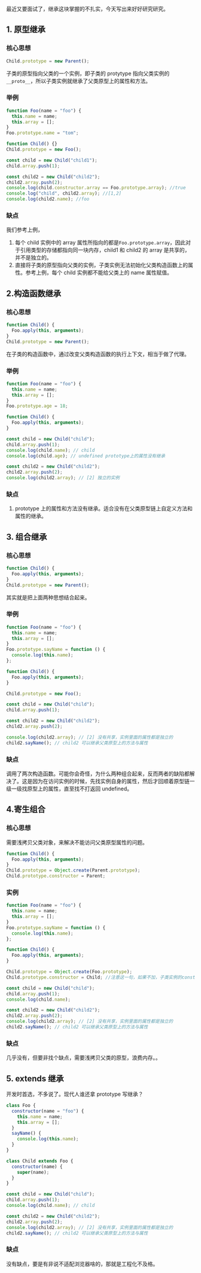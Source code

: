 最近又要面试了，继承这块掌握的不扎实，今天写出来好好研究研究。

## 1. 原型继承

### 核心思想

```js
Child.prototype = new Parent();
```

子类的原型指向父类的一个实例，即子类的 protytype 指向父类实例的`__proto__`，所以子类实例就继承了父类原型上的属性和方法。

### 举例

```js
function Foo(name = "foo") {
  this.name = name;
  this.array = [];
}
Foo.prototype.name = "tom";

function Child() {}
Child.prototype = new Foo();

const child = new Child("child1");
child.array.push(1);

const child2 = new Child("child2");
child2.array.push(2);
console.log(child.constructor.array == Foo.prototype.array); //true
console.log("child", child2.array); //[1,2]
console.log(child2.name); //foo
```

### 缺点

我们参考上例，

1. 每个 child 实例中的 array 属性所指向的都是`Foo.prototype.array`，因此对于引用类型的存储都指向同一块内存，child1 和 child2 的 array 是共享的，并不是独立的。
2. 直接将子类的原型指向父类的实例，子类实例无法初始化父类构造函数上的属性。参考上例，每个 child 实例都不能给父类上的 name 属性赋值。

## 2.构造函数继承

### 核心思想

```js
function Child() {
  Foo.apply(this, arguments);
}
Child.prototype = new Parent();
```

在子类的构造函数中，通过改变父类构造函数的执行上下文，相当于做了代理。

### 举例

```js
function Foo(name = "foo") {
  this.name = name;
  this.array = [];
}
Foo.prototype.age = 18;

function Child() {
  Foo.apply(this, arguments);
}

const child = new Child("child");
child.array.push(1);
console.log(child.name); // child
console.log(child.age); // undefined prototype上的属性没有继承

const child2 = new Child("child2");
child2.array.push(2);
console.log(child2.array); // [2] 独立的实例
```

### 缺点

1. prototype 上的属性和方法没有继承。适合没有在父类原型链上自定义方法和属性的继承。

## 3. 组合继承

### 核心思想

```js
function Child() {
  Foo.apply(this, arguments);
}
Child.prototype = new Parent();
```

其实就是把上面两种思想结合起来。

### 举例

```js
function Foo(name = "foo") {
  this.name = name;
  this.array = [];
}
Foo.prototype.sayName = function () {
  console.log(this.name);
};

function Child() {
  Foo.apply(this, arguments);
}

Child.prototype = new Foo();

const child = new Child("child");
child.array.push(1);

const child2 = new Child("child2");
child2.array.push(2);

console.log(child2.array); // [2] 没有共享，实例里面的属性都是独立的
child2.sayName(); // child2 可以继承父类原型上的方法与属性
```

### 缺点

调用了两次构造函数。可能你会奇怪，为什么两种组合起来，反而两者的缺陷都解决了。这是因为在访问实例的时候，先找实例自身的属性，然后才回顺着原型链一级一级找原型上的属性，直至找不打返回 undefined。

## 4.寄生组合

### 核心思想

需要浅拷贝父类对象，来解决不能访问父类原型属性的问题。

```js
function Child() {
  Foo.apply(this, arguments);
}
Child.prototype = Object.create(Parent.prototype);
Child.prototype.constructor = Parent;
```

### 实例

```js
function Foo(name = "foo") {
  this.name = name;
  this.array = [];
}
Foo.prototype.sayName = function () {
  console.log(this.name);
};

function Child() {
  Foo.apply(this, arguments);
}

Child.prototype = Object.create(Foo.prototype);
Child.prototype.constructor = Child; //注意这一句，如果不加，子类实例的constructor指向Foo

const child = new Child("child");
child.array.push(1);
console.log(child.name);

const child2 = new Child("child2");
child2.array.push(2);
console.log(child2.array); // [2] 没有共享，实例里面的属性都是独立的
child2.sayName(); // child2 可以继承父类原型上的方法与属性
```

### 缺点

几乎没有，但要非找个缺点，需要浅拷贝父类的原型，浪费内存。。

## 5. extends 继承

开发时首选，不多说了。现代人谁还拿 prototype 写继承？

```js
class Foo {
  constructor(name = "foo") {
    this.name = name;
    this.array = [];
  }
  sayName() {
    console.log(this.name);
  }
}

class Child extends Foo {
  constructor(name) {
    super(name);
  }
}

const child = new Child("child");
child.array.push(1);
console.log(child.name); // child

const child2 = new Child("child2");
child2.array.push(2);
console.log(child2.array); // [2] 没有共享，实例里面的属性都是独立的
child2.sayName(); // child2 可以继承父类原型上的方法与属性
```

### 缺点

没有缺点，要是有非说不适配浏览器啥的，那就是工程化不及格。

